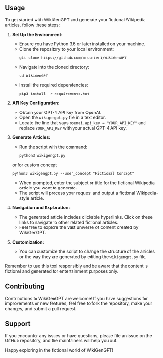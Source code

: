 ## Usage

To get started with WikiGenGPT and generate your fictional Wikipedia articles, follow these steps:

1. **Set Up the Environment:**
   - Ensure you have Python 3.6 or later installed on your machine.
   - Clone the repository to your local environment:
     ```
     git clone https://github.com/mrconter1/WikiGenGPT
     ```
   - Navigate into the cloned directory:
     ```
     cd WikiGenGPT
     ```
   - Install the required dependencies:
     ```
     pip3 install -r requirements.txt
     ```
   
2. **API Key Configuration:**
   - Obtain your GPT-4 API key from OpenAI.
   - Open the `wikigengpt.py` file in a text editor.
   - Locate the line that says `openai.api_key = "YOUR_API_KEY"` and replace `YOUR_API_KEY` with your actual GPT-4 API key.

3. **Generate Articles:**
   - Run the script with the command:
     ```
     python3 wikigengpt.py
     ```
	or for custom concept
     ```
     python3 wikigengpt.py --user_concept "Fictional Concept"
     ```
   - When prompted, enter the subject or title for the fictional Wikipedia article you want to generate.
   - The script will process your request and output a fictional Wikipedia-style article.

4. **Navigation and Exploration:**
   - The generated article includes clickable hyperlinks. Click on these links to navigate to other related fictional articles.
   - Feel free to explore the vast universe of content created by WikiGenGPT.

5. **Customization:**
   - You can customize the script to change the structure of the articles or the way they are generated by editing the `wikigengpt.py` file.

Remember to use this tool responsibly and be aware that the content is fictional and generated for entertainment purposes only.

## Contributing

Contributions to WikiGenGPT are welcome! If you have suggestions for improvements or new features, feel free to fork the repository, make your changes, and submit a pull request.

## Support

If you encounter any issues or have questions, please file an issue on the GitHub repository, and the maintainers will help you out.

Happy exploring in the fictional world of WikiGenGPT!
